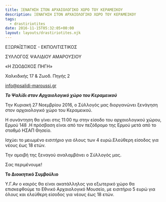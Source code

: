 ```yaml
---
title: ΞΕΝΑΓΗΣΗ ΣΤΟΝ ΑΡΧΑΙΟΛΟΓΙΚΟ ΧΩΡΟ ΤΟΥ ΚΕΡΑΜΕΙΚΟΥ
description: ΞΕΝΑΓΗΣΗ ΣΤΟΝ ΑΡΧΑΙΟΛΟΓΙΚΟ ΧΩΡΟ ΤΟΥ ΚΕΡΑΜΕΙΚΟΥ
tags:
  - drastiriotites
date: 2016-11-15T05:32:05+00:00
layout: layouts/drastiriotites.njk
---
```


<!-- excerpt -->
ΕΞΩΡΑΪΣΤΙΚΟΣ - ΕΚΠΟΛΙΤΙΣΤΙΚΟΣ

ΣΥΛΛΟΓΟΣ ΨΑΛΙΔΙΟΥ ΑΜΑΡΟΥΣΙΟΥ

 «Η ΖΩΟΔΟΧΟΣ ΠΗΓΗ»

Χαλκιδικής 17 &amp; Ζωοδ. Πηγής 2

<info@psalidi-maroussi.gr>

***Το Ψαλίδι στον Αρχαιολογικό χώρο του Κεραμεικού***

Την Κυριακή 27 Νοεμβρίου 2016, ο Σύλλογός μας διοργανώνει ξενάγηση στον αρχαιολογικό χώρο του Κεραμεικού.

Η συνάντηση θα γίνει στις 11:00 πμ στην είσοδο του αρχαιολογικού χώρου, Ερμού 148 .Η πρόσβαση είναι από τον πεζόδρομο της Ερμού μετά από το σταθμό ΗΣΑΠ Θησείο.

Ισχύει το μειωμένο εισιτήριο για όλους των 4 ευρώ.Ελεύθερη είσοδος για νέους έως 18 ετών.

Την αμοιβή της ξεναγού αναλαμβάνει ο Σύλλογός μας.

Σας περιμένουμε!

**Το Διοικητικό Συμβούλιο**

Υ.Γ.Αν ο καιρός θα είναι ακατάλληλος για εξωτερικό χώρο θα επισκεφθούμε το Εθνικό Αρχαιολογικό Μουσείο, με εισιτήριο 5 ευρώ για όλους και ελεύθερη είσοδος για νέους έως 18 ετών.
